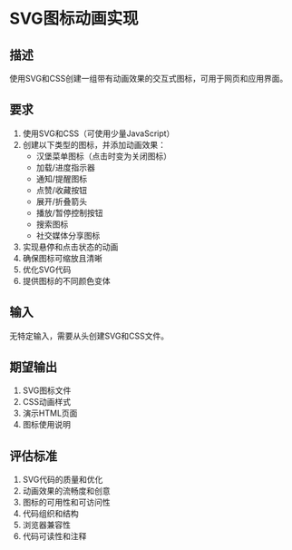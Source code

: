 # SVG图标动画实现

## 描述
使用SVG和CSS创建一组带有动画效果的交互式图标，可用于网页和应用界面。

## 要求
1. 使用SVG和CSS（可使用少量JavaScript）
2. 创建以下类型的图标，并添加动画效果：
   - 汉堡菜单图标（点击时变为关闭图标）
   - 加载/进度指示器
   - 通知/提醒图标
   - 点赞/收藏按钮
   - 展开/折叠箭头
   - 播放/暂停控制按钮
   - 搜索图标
   - 社交媒体分享图标
3. 实现悬停和点击状态的动画
4. 确保图标可缩放且清晰
5. 优化SVG代码
6. 提供图标的不同颜色变体

## 输入
无特定输入，需要从头创建SVG和CSS文件。

## 期望输出
1. SVG图标文件
2. CSS动画样式
3. 演示HTML页面
4. 图标使用说明

## 评估标准
1. SVG代码的质量和优化
2. 动画效果的流畅度和创意
3. 图标的可用性和可访问性
4. 代码组织和结构
5. 浏览器兼容性
6. 代码可读性和注释